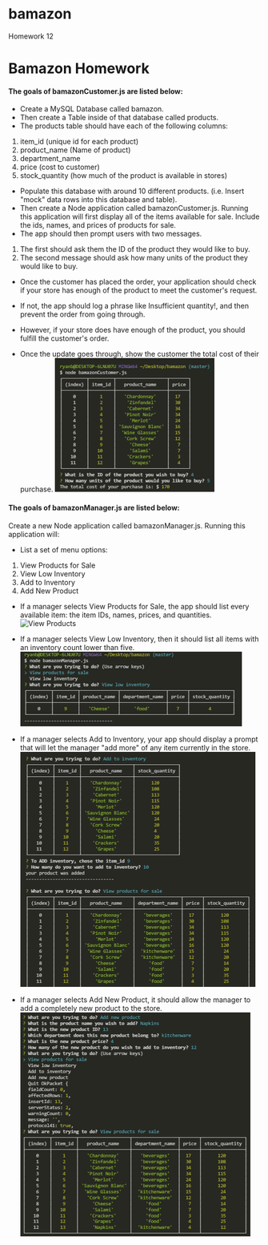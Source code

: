 # bamazon
Homework 12

# Bamazon Homework

#### The goals of bamazonCustomer.js are listed below:

* Create a MySQL Database called bamazon.
* Then create a Table inside of that database called products.
* The products table should have each of the following columns:

1. item_id (unique id for each product)
1. product_name (Name of product)
1. department_name
1. price (cost to customer)
1. stock_quantity (how much of the product is available in stores)

* Populate this database with around 10 different products. (i.e. Insert "mock" data rows into this database and table).
* Then create a Node application called bamazonCustomer.js. Running this application will first display all of the items available for sale. Include the ids, names, and prices of products for sale.
* The app should then prompt users with two messages.
1. The first should ask them the ID of the product they would like to buy.
1. The second message should ask how many units of the product they would like to buy.

* Once the customer has placed the order, your application should check if your store has enough of the product to meet the customer's request.

* If not, the app should log a phrase like Insufficient quantity!, and then prevent the order from going through.

* However, if your store does have enough of the product, you should fulfill the customer's order.

* Once the update goes through, show the customer the total cost of their purchase.
![Example](/images/bamazon_part_1_order.PNG)


#### The goals of bamazonManager.js are listed below:
Create a new Node application called bamazonManager.js. Running this application will:


* List a set of menu options:
1. View Products for Sale
1. View Low Inventory
1. Add to Inventory
1. Add New Product

* If a manager selects View Products for Sale, the app should list every available item: the item IDs, names, prices, and quantities.
![View Products](/images/view_product.PNG)


* If a manager selects View Low Inventory, then it should list all items with an inventory count lower than five.
![Low Inventory](/images/low_inventory.PNG)


* If a manager selects Add to Inventory, your app should display a prompt that will let the manager "add more" of any item currently in the store.
![Add Inventory](/images/add_inventory.PNG)


* If a manager selects Add New Product, it should allow the manager to add a completely new product to the store.
![Add New Product](/images/add_product.PNG)




